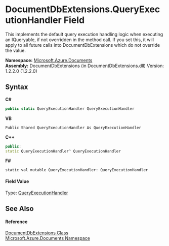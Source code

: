 # DocumentDbExtensions.QueryExecutionHandler Field
 

This implements the default query execution handling logic when executing an IQueryable, if not overridden in the method call. If you set this, it will apply to all future calls into DocumentDbExtensions which do not override the value.

**Namespace:**&nbsp;<a href="856b2e23-9c8b-2618-f913-67d85d500616">Microsoft.Azure.Documents</a><br />**Assembly:**&nbsp;DocumentDbExtensions (in DocumentDbExtensions.dll) Version: 1.2.2.0 (1.2.2.0)

## Syntax

**C#**<br />
``` C#
public static QueryExecutionHandler QueryExecutionHandler
```

**VB**<br />
``` VB
Public Shared QueryExecutionHandler As QueryExecutionHandler
```

**C++**<br />
``` C++
public:
static QueryExecutionHandler^ QueryExecutionHandler
```

**F#**<br />
``` F#
static val mutable QueryExecutionHandler: QueryExecutionHandler
```


#### Field Value
Type: <a href="43805eec-76d1-5e6b-7b3e-9cc7c96f7c31">QueryExecutionHandler</a>

## See Also


#### Reference
<a href="2e7c24fb-f7c9-2314-1ff8-386e1be4f471">DocumentDbExtensions Class</a><br /><a href="856b2e23-9c8b-2618-f913-67d85d500616">Microsoft.Azure.Documents Namespace</a><br />